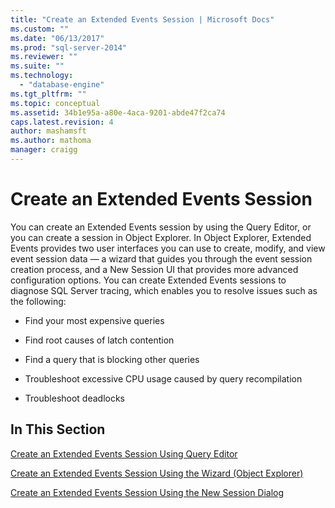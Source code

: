 ```yaml
---
title: "Create an Extended Events Session | Microsoft Docs"
ms.custom: ""
ms.date: "06/13/2017"
ms.prod: "sql-server-2014"
ms.reviewer: ""
ms.suite: ""
ms.technology: 
  - "database-engine"
ms.tgt_pltfrm: ""
ms.topic: conceptual
ms.assetid: 34b1e95a-a80e-4aca-9201-abde47f2ca74
caps.latest.revision: 4
author: mashamsft
ms.author: mathoma
manager: craigg
---
```

# Create an Extended Events Session
  You can create an Extended Events session by using the Query Editor, or you can create a session in Object Explorer. In Object Explorer, Extended Events provides two user interfaces you can use to create, modify, and view event session data — a wizard that guides you through the event session creation process, and a New Session UI that provides more advanced configuration options. You can create Extended Events sessions to diagnose SQL Server tracing, which enables you to resolve issues such as the following:  
  
-   Find your most expensive queries  
  
-   Find root causes of latch contention  
  
-   Find a query that is blocking other queries  
  
-   Troubleshoot excessive CPU usage caused by query recompilation  
  
-   Troubleshoot deadlocks  
  
## In This Section  
 [Create an Extended Events Session Using Query Editor](../../2014/database-engine/create-an-extended-events-session-using-query-editor.md)  
  
 [Create an Extended Events Session Using the Wizard &#40;Object Explorer&#41;](../ssms/object/object-explorer.md)  
  
 [Create an Extended Events Session Using the New Session Dialog](../../2014/database-engine/create-an-extended-events-session-using-the-new-session-dialog.md)  
  
  
